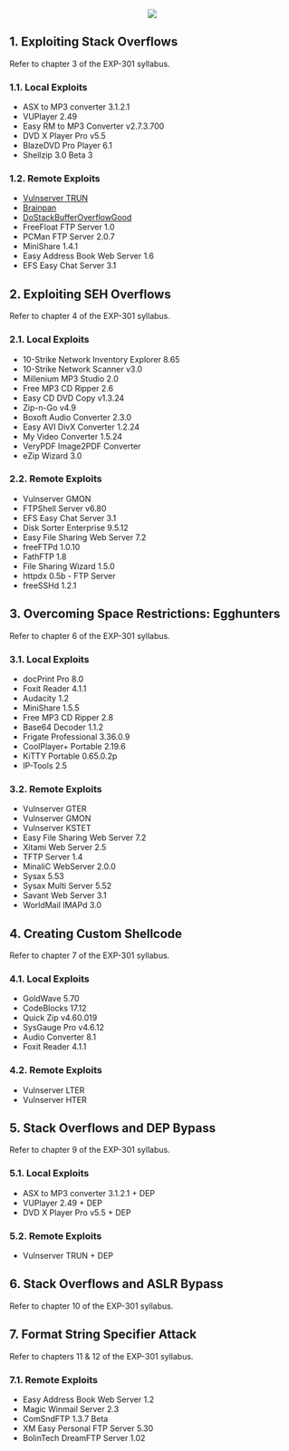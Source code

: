 <p align="center">
  <img src="https://raw.githubusercontent.com/sradley/osed/master/EXP-301-course-icon.svg">
</p>


## 1. Exploiting Stack Overflows
Refer to chapter 3 of the EXP-301 syllabus.

### 1.1. Local Exploits
 * ASX to MP3 converter 3.1.2.1
 * VUPlayer 2.49
 * Easy RM to MP3 Converter v2.7.3.700
 * DVD X Player Pro v5.5
 * BlazeDVD Pro Player 6.1
 * Shellzip 3.0 Beta 3

### 1.2. Remote Exploits
 * [Vulnserver TRUN](/1-stack-overflows/remote/vulnserver-trun)
 * [Brainpan](/1-stack-overflows/remote/brainpan)
 * [DoStackBufferOverflowGood](/1-stack-overflows/remote/dostackbufferoverflowgood)
 * FreeFloat FTP Server 1.0
 * PCMan FTP Server 2.0.7
 * MiniShare 1.4.1
 * Easy Address Book Web Server 1.6
 * EFS Easy Chat Server 3.1


## 2. Exploiting SEH Overflows
Refer to chapter 4 of the EXP-301 syllabus.

### 2.1. Local Exploits
 * 10-Strike Network Inventory Explorer 8.65
 * 10-Strike Network Scanner v3.0
 * Millenium MP3 Studio 2.0
 * Free MP3 CD Ripper 2.6
 * Easy CD DVD Copy v1.3.24
 * Zip-n-Go v4.9
 * Boxoft Audio Converter 2.3.0
 * Easy AVI DivX Converter 1.2.24
 * My Video Converter 1.5.24
 * VeryPDF Image2PDF Converter
 * eZip Wizard 3.0

### 2.2. Remote Exploits
 * Vulnserver GMON
 * FTPShell Server v6.80
 * EFS Easy Chat Server 3.1
 * Disk Sorter Enterprise 9.5.12
 * Easy File Sharing Web Server 7.2
 * freeFTPd 1.0.10
 * FathFTP 1.8
 * File Sharing Wizard 1.5.0
 * httpdx 0.5b - FTP Server
 * freeSSHd 1.2.1


## 3. Overcoming Space Restrictions: Egghunters
Refer to chapter 6 of the EXP-301 syllabus.

### 3.1. Local Exploits
 * docPrint Pro 8.0
 * Foxit Reader 4.1.1
 * Audacity 1.2
 * MiniShare 1.5.5
 * Free MP3 CD Ripper 2.8
 * Base64 Decoder 1.1.2
 * Frigate Professional 3.36.0.9
 * CoolPlayer+ Portable 2.19.6
 * KiTTY Portable 0.65.0.2p
 * IP-Tools 2.5

### 3.2. Remote Exploits
 * Vulnserver GTER
 * Vulnserver GMON
 * Vulnserver KSTET
 * Easy File Sharing Web Server 7.2
 * Xitami Web Server 2.5
 * TFTP Server 1.4
 * MinaliC WebServer 2.0.0
 * Sysax 5.53
 * Sysax Multi Server 5.52
 * Savant Web Server 3.1
 * WorldMail IMAPd 3.0


## 4. Creating Custom Shellcode
Refer to chapter 7 of the EXP-301 syllabus.

### 4.1. Local Exploits
 * GoldWave 5.70
 * CodeBlocks 17.12
 * Quick Zip v4.60.019
 * SysGauge Pro v4.6.12
 * Audio Converter 8.1
 * Foxit Reader 4.1.1

### 4.2. Remote Exploits
 * Vulnserver LTER
 * Vulnserver HTER 


## 5. Stack Overflows and DEP Bypass
Refer to chapter 9 of the EXP-301 syllabus.

### 5.1. Local Exploits
 * ASX to MP3 converter 3.1.2.1 + DEP
 * VUPlayer 2.49 + DEP
 * DVD X Player Pro v5.5 + DEP

### 5.2. Remote Exploits
 * Vulnserver TRUN + DEP


## 6. Stack Overflows and ASLR Bypass
Refer to chapter 10 of the EXP-301 syllabus.


## 7. Format String Specifier Attack
Refer to chapters 11 & 12 of the EXP-301 syllabus.

### 7.1. Remote Exploits
 * Easy Address Book Web Server 1.2
 * Magic Winmail Server 2.3
 * ComSndFTP 1.3.7 Beta
 * XM Easy Personal FTP Server 5.30
 * BolinTech DreamFTP Server 1.02
